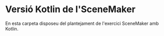 # Versió Kotlin de l'SceneMaker

En esta carpeta disposeu del plantejament de l'exercici SceneMaker amb Kotlin.
